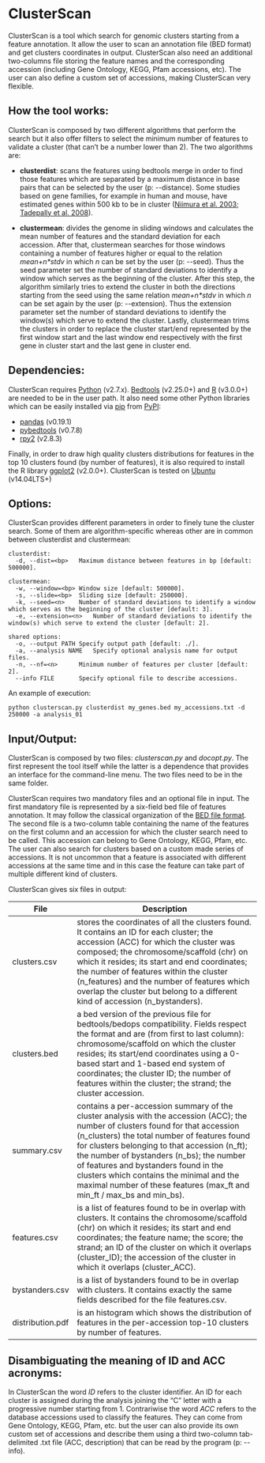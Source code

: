 # ClusterScan
ClusterScan is a tool which search for genomic clusters starting from a feature annotation. It allow the user to scan an annotation file (BED format) and get clusters coordinates in output. ClusterScan also need an additional two-columns file storing the feature names and the corresponding accession (including Gene Ontology, KEGG, Pfam accessions, etc). The user can also define a custom set of accessions, making ClusterScan very flexible.

## How the tool works:
ClusterScan is composed by two different algorithms that perform the search but it also offer filters to select the minimum number of features to validate a cluster (that can’t be a number lower than 2). The two algorithms are:

- **clusterdist**: scans the features using bedtools merge in order to find those features which are separated by a maximum distance in base pairs that can be selected by the user (p: --distance). Some studies based on gene families, for example in human and mouse, have estimated genes within 500 kb to be in cluster ([Niimura et al. 2003](https://www.ncbi.nlm.nih.gov/pubmed/14507991); [Tadepally et al. 2008](https://www.ncbi.nlm.nih.gov/pubmed/18559114)).

- **clustermean**: divides the genome in sliding windows and calculates the mean number of features and the standard deviation for each accession. After that, clustermean searches for those windows containing a number of features higher or equal to the relation _mean+n*stdv_ in which *n* can be set by the user (p: --seed). Thus the seed parameter set the number of standard deviations to identify a window which serves as the beginning of the cluster. After this step, the algorithm similarly tries to extend the cluster in both the directions starting from the seed using the same relation _mean+n*stdv_ in which *n* can be set again by the user (p: --extension). Thus the extension parameter set the number of standard deviations to identify the window(s) which serve to extend the cluster. Lastly, clustermean trims the clusters in order to replace the cluster start/end represented by the first window start and the last window end respectively with the first gene in cluster start and the last gene in cluster end.

## Dependencies:
ClusterScan requires [Python](https://www.python.org/downloads/release/python-2714/) (v2.7.x). [Bedtools](https://github.com/arq5x/bedtools2) (v2.25.0+) and [R](https://www.r-project.org/) (v3.0.0+) are needed to be in the user path. It also need some other Python libraries which can be easily installed via [pip](https://pip.pypa.io/en/stable/installing/) from [PyPI](https://pypi.python.org/pypi):

- [pandas](https://pandas.pydata.org/) (v0.19.1)
- [pybedtools](https://daler.github.io/pybedtools/) (v0.7.8)
- [rpy2](https://rpy2.readthedocs.io/en/version_2.8.x/) (v2.8.3)

Finally, in order to draw high quality clusters distributions for features in the top 10 clusters found (by number of features), it is also required to install the R library [ggplot2](http://ggplot2.org/) (v2.0.0+). ClusterScan is tested on [Ubuntu](https://www.ubuntu.com/) (v14.04LTS+)

## Options:
ClusterScan provides different parameters in order to finely tune the cluster search. Some of them are algorithm-specific whereas other are in common between clusterdist and clustermean:

```
clusterdist:
  -d, --dist=<bp>	Maximum distance between features in bp [default: 500000].

clustermean:
  -w, --window=<bp>	Window size [default: 500000].
  -s, --slide=<bp>	Sliding size [default: 250000].
  -k, --seed=<n>	Number of standard deviations to identify a window which serves as the beginning of the cluster [default: 3].
  -e, --extension=<n>	Number of standard deviations to identify the window(s) which serve to extend the cluster [default: 2].

shared options:
  -o, --output PATH	Specify output path [default: ./].
  -a, --analysis NAME	Specify optional analysis name for output files.
  -n, --nf=<n>		Minimum number of features per cluster [default: 2].
  --info FILE		Specify optional file to describe accessions.
```

An example of execution:
```
python clusterscan.py clusterdist my_genes.bed my_accessions.txt -d 250000 -a analysis_01
```

## Input/Output:
ClusterScan is composed by two files: _clusterscan.py_ and _docopt.py_. The first represent the tool itself while the latter is a  dependence that provides an interface for the command-line menu. The two files need to be in the same folder.

ClusterScan requires two mandatory files and an optional file in input. The first mandatory file is represented by a six-field bed file of features annotation. It may follow the classical organization of the [BED file format](https://genome.ucsc.edu/FAQ/FAQformat.html#format1). The second file is a two-column table containing the name of the features on the first column and an accession for which the cluster search need to be called. This accession can belong to Gene Ontology, KEGG, Pfam, etc. The user can also search for clusters based on a custom made series of accessions. It is not uncommon that a feature is associated with different accessions at the same time and in this case the feature can take part of multiple different kind of clusters. 

ClusterScan gives six files in output:

|File|Description|
|---|---|
|	clusters.csv | stores the coordinates of all the clusters found. It contains an ID for each cluster; the accession (ACC) for which the cluster was composed; the chromosome/scaffold (chr) on which it resides; its start and end coordinates; the number of features within the cluster (n_features) and the number of features which overlap the cluster but belong to a different kind of accession (n_bystanders). |
|		clusters.bed | a bed version of the previous file for bedtools/bedops compatibility. Fields respect the format and  are (from first to last column): chromosome/scaffold on which the cluster resides; its start/end coordinates using a 0-based start and 1-based end system of coordinates; the cluster ID; the number of features within the cluster; the strand; the cluster accession. |
|		summary.csv | contains a per-accession summary of the cluster analysis with the accession (ACC); the number of clusters found for that accession (n_clusters) the total number of features found for clusters belonging to that accession (n_ft); the number of bystanders (n_bs); the number of features and bystanders found in the clusters which contains the minimal and the maximal number of these features (max_ft and min_ft / max_bs and min_bs). |
|		features.csv | is a list of features found to be in overlap with clusters. It contains the chromosome/scaffold (chr) on which it resides; its start and end coordinates; the feature name; the score; the strand; an ID of the cluster on which it overlaps (cluster_ID); the accession of the cluster in which it overlaps (cluster_ACC). |
|		bystanders.csv | is a list of bystanders found to be in overlap with clusters. It contains exactly the same fields described for the file features.csv. |
|		distribution.pdf | is an histogram which shows the distribution of features in the per-accession top-10 clusters by number of features. |

## Disambiguating the meaning of ID and ACC acronyms:
In ClusterScan the word _ID_ refers to the cluster identifier. An ID for each cluster is assigned during the analysis joining the “C” letter with a progressive number starting from 1. Contrariwise the word _ACC_ refers to the database accessions used to classify the features. They can come from Gene Ontology, KEGG, Pfam, etc. but the user can also provide its own custom set of accessions and describe them using a third two-column tab-delimited .txt file (ACC, description) that can be read by the program (p: --info).
